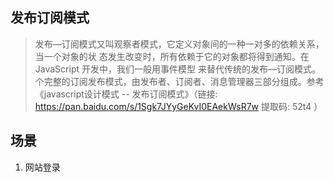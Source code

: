 ## 发布订阅模式
> 发布—订阅模式又叫观察者模式，它定义对象间的一种一对多的依赖关系，当一个对象的状 态发生改变时，所有依赖于它的对象都将得到通知。在 JavaScript 开发中，我们一般用事件模型 来替代传统的发布—订阅模式。个完整的订阅发布模式，由发布者、订阅者、消息管理器三部分组成。参考《javascript设计模式 -- 发布订阅模式》（链接: https://pan.baidu.com/s/1Sgk7JYyGeKvI0EAekWsR7w 提取码: 52t4 ）

## 场景
1. 网站登录